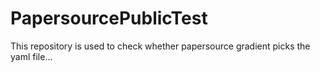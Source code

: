 # PapersourcePublicTest
This repository is used to check whether papersource gradient picks the yaml file...
